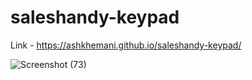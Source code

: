 # saleshandy-keypad

Link - https://ashkhemani.github.io/saleshandy-keypad/

![Screenshot (73)](https://user-images.githubusercontent.com/90424030/132834150-650cc17a-4ecc-4c8c-8013-c2c3139d1908.png)

